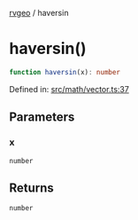 [rvgeo](../index.md) / haversin

# haversin()

```ts
function haversin(x): number
```

Defined in: [src/math/vector.ts:37](https://github.com/pzq123456/RVGeo/blob/e727f6f6e310621d656b74948bed9956ff45a613/src/math/vector.ts#L37)

## Parameters

### x

`number`

## Returns

`number`
